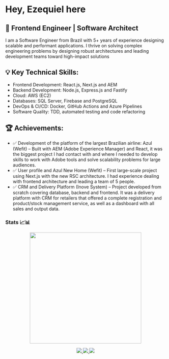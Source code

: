 # Hey, Ezequiel here

## 🚀 Frontend Engineer | Software Architect
I am a Software Engineer from Brazil with 5+ years of experience designing scalable and performant applications. I thrive on solving complex engineering problems by designing robust architectures and leading development teams toward high-impact solutions

## 💡 Key Technical Skills:
- Frontend Development: React.js, Next.js and AEM
- Backend Development: Node.js, Express.js and Fastify
- Cloud: AWS (EC2)
- Databases: SQL Server, Firebase and PostgreSQL
- DevOps & CI/CD: Docker, GitHub Actions and Azure Pipelines
- Software Quality: TDD, automated testing and code refactoring

## 🏆 Achievements:
- ✅ Development of the platform of the largest Brazilian airline: Azul (Wefit) – Built with AEM (Adobe Experience Manager) and React, it was the biggest project I had contact with and where I needed to develop skills to work with Adobe tools and solve scalability problems for large audiences.
- ✅ User profile and Azul New Home (Wefit) – First large-scale project using Next.js with the new RSC architecture. I had experience dealing with frontend architecture and leading a team of 5 people.
- ✅ CRM and Delivery Platform (Inove System) – Project developed from scratch covering database, backend and frontend. It was a delivery platform with CRM for retailers that offered a complete registration and product/stock management service, as well as a dashboard with all sales and output data.

### Stats 📈📊
<p align='center'>
    <a href="#"> 
      <img src="https://github-readme-stats.vercel.app/api/top-langs/?username=EzequielAS&layout=compact&theme=dark&count_private=true" width="350">
    </a>
</p>
  
<p align='center'>
  <a href="https://wa.me/5579991542456?text=Olá!%20Ezequiel%20vim%20do%20Github" target="__blank">
    <img src="https://img.shields.io/badge/WHATSAPP-%2325D366.svg?&style=for-the-badge&logo=whatsapp&logoColor=white" />    
  </a>
  
  <a href="https://www.linkedin.com/in/ezequiel-alves0/" target="__blank">
    <img src="https://img.shields.io/badge/linkedin-%230077B5.svg?&style=for-the-badge&logo=linkedin&logoColor=white" />
  </a>
  
  <a href="https://www.instagram.com/ezequiel.alves0/" target="__blank">
    <img src="https://img.shields.io/badge/instagram-%23E4405F.svg?&style=for-the-badge&logo=instagram&logoColor=white" />        
  </a>
</p>

